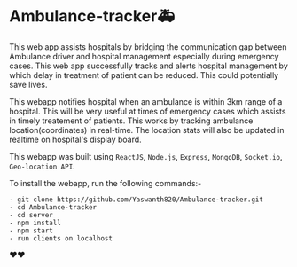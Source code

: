 # Ambulance-tracker🚑

This web app assists hospitals by bridging the communication gap between Ambulance driver and hospital management especially during emergency cases. This web app successfully tracks and alerts hospital management by which delay in treatment of patient can be reduced. This could potentially save lives.

This webapp notifies hospital when an ambulance is within 3km range of a hospital. This will be very useful at times of emergency cases which assists in timely treatement of patients. This works by tracking ambulance location(coordinates) in real-time. The location stats will also be updated in realtime on hospital's display board.

This webapp was built using `ReactJS`, `Node.js`, `Express`, `MongoDB`, `Socket.io`, `Geo-location API`.

To install the webapp, run the following commands:-

    - git clone https://github.com/Yaswanth820/Ambulance-tracker.git
    - cd Ambulance-tracker
    - cd server
    - npm install
    - npm start
    - run clients on localhost

    
❤❤
